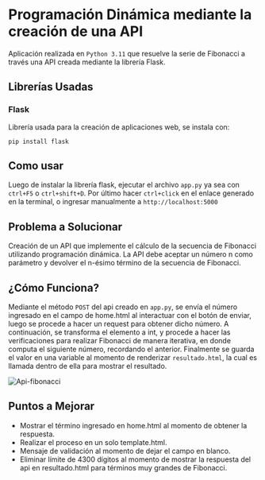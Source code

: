 # Programación Dinámica mediante la creación de una API
Aplicación realizada en `Python 3.11` que resuelve la serie de Fibonacci a través una API creada mediante la librería Flask.

## Librerías Usadas

### Flask
Librería usada para la creación de aplicaciones web, se instala con:
```
pip install flask
```

## Como usar
Luego de instalar la librería flask, ejecutar el archivo `app.py` ya sea con `ctrl+F5` o `ctrl+shift+D`. Por último hacer `ctrl+click` en el enlace generado en la terminal, o ingresar manualmente a `http://localhost:5000`

## Problema a Solucionar
Creación de un API que implemente el cálculo de la secuencia de Fibonacci utilizando programación dinámica. La API debe aceptar un número n como parámetro y devolver el n-ésimo término de la secuencia de Fibonacci.

## ¿Cómo Funciona?
Mediante el método `POST` del api creado en `app.py`, se envía el número ingresado en el campo de home.html al interactuar con el botón de enviar, luego se procede a hacer un request para obtener dicho número.
A continuación, se transforma el elemento a int, y procede a hacer las verificaciones para realizar Fibonacci de manera iterativa, en donde computa el siguiente número, recordando el anterior.
Finalmente se guarda el valor en una variable al momento de renderizar `resultado.html`, la cual es llamada dentro de ella para mostrar el resultado.

![Api-fibonacci](https://github.com/RJSR/Fibonacci-Api/assets/78589528/7f1bd340-8d07-46fd-895a-8782f2a6197c)

## Puntos a Mejorar
- Mostrar el término ingresado en home.html al momento de obtener la respuesta.
- Realizar el proceso en un solo template.html.
- Mensaje de validación al momento de dejar el campo en blanco.
- Eliminar límite de 4300 dígitos al momento de mostrar la respuesta del api en resultado.html para términos muy grandes de Fibonacci.
